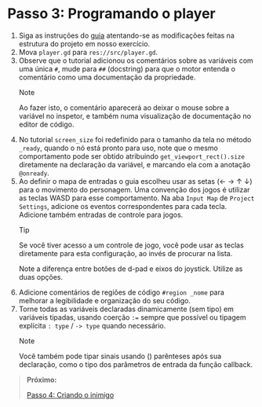 # Passo 3: Programando o player

1. Siga as instruções do [guia](https://docs.godotengine.org/en/stable/getting_started/first_2d_game/03.coding_the_player.html) atentando-se as modificações feitas na estrutura do projeto em nosso exercício.
2. Mova `player.gd` para `res://src/player.gd`.
3. Observe que o tutorial adicionou os comentários sobre as variáveis com uma única `#`, mude para `##` (docstring) para que o motor entenda o comentário como uma documentação da propriedade.
    > [!NOTE]
    > Ao fazer isto, o comentário aparecerá ao deixar o mouse sobre a variável no inspetor, e também numa visualização de documentação no editor de código.
4. No tutorial `screen_size` foi redefinido para o tamanho da tela no método `_ready`, quando o nó está pronto para uso, note que o mesmo comportamento pode ser obtido atribuindo `get_viewport_rect().size` diretamente na declaração da variável, e marcando ela com a anotação `@onready`.
5. Ao definir o mapa de entradas o guia escolheu usar as setas (← → ↑ ↓) para o movimento do personagem. Uma convenção dos jogos é utilizar as teclas WASD para esse comportamento.
Na aba `Input Map` de `Project Settings`, adicione os eventos correspondentes para cada tecla. Adicione também entradas de controle para jogos.
    > [!TIP]
    > Se você tiver acesso a um controle de jogo, você pode usar as teclas diretamente para esta configuração, ao invés de procurar na lista.
    > 
    > Note a diferença entre botões de d-pad e eixos do joystick. Utilize as duas opções.
6. Adicione comentários de regiões de código `#region _nome` para melhorar a legibilidade e organização do seu código.
7. Torne todas as variáveis declaradas dinamicamente (sem tipo) em variáveis tipadas, usando coerção `:=` sempre que possível ou tipagem explícita `: type` / `-> type` quando necessário.
    > [!NOTE]
    > Você também pode tipar sinais usando () parênteses após sua declaração, como o tipo dos parâmetros de entrada da função callback.

> **Próximo:**
> 
> [Passo 4: Criando o inimigo](../4/README.md)
